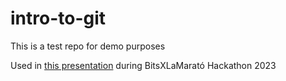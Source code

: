 # intro-to-git
This is a test repo for demo purposes

Used in [this presentation](https://docs.google.com/presentation/d/1nz1ohIUutMXAgNhAJKcdfaXmDtCi5xKJrnA8ZxzHnDQ/edit?usp=drive_link) during BitsXLaMarató Hackathon 2023
